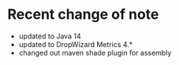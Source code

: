 # Recent change of note

- updated to Java 14
- updated to DropWizard Metrics 4.*
- changed out maven shade plugin for assembly
